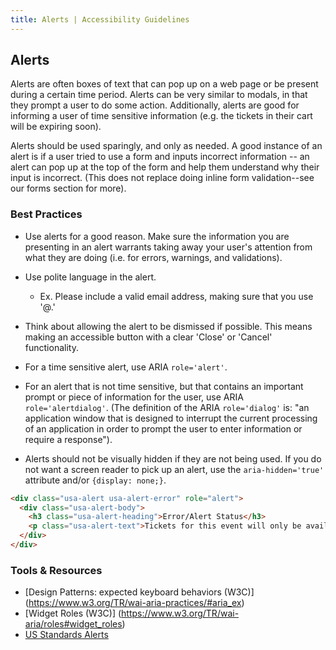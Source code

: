 ```yaml
---
title: Alerts | Accessibility Guidelines
---
```


## Alerts

Alerts are often boxes of text that can pop up on a web page or be present during a certain time period. Alerts can be very similar to modals, in that they prompt a user to do some action.  Additionally, alerts are good for informing a user of time sensitive information (e.g. the tickets in their cart will be expiring soon).

Alerts should be used sparingly, and only as needed. A good instance of an alert is if a user tried to use a form and inputs incorrect information -- an alert can pop up at the top of the form and help them understand why their input is incorrect. (This does not replace doing inline form validation--see our forms section for more).

### Best Practices

* Use alerts for a good reason. Make sure the information you are presenting in an alert warrants taking away your user's attention from what they are doing (i.e. for errors, warnings, and validations).

* Use polite language in the alert.

  - Ex. Please include a valid email address, making sure that you use '@.'

* Think about allowing the alert to be dismissed if possible. This means making an accessible button with a clear 'Close' or 'Cancel' functionality.

* For a time sensitive alert, use ARIA `role='alert'`.

* For an alert that is not time sensitive, but that contains an important prompt or piece of information for the user, use ARIA `role='alertdialog'`. (The definition of the ARIA `role='dialog'` is: "an application window that is designed to interrupt the current processing of an application in order to prompt the user to enter information or require a response").

* Alerts should not be visually hidden if they are not being used. If you do not want a screen reader to pick up an alert, use the `aria-hidden='true'` attribute and/or `{display: none;}`.

```html
<div class="usa-alert usa-alert-error" role="alert">
  <div class="usa-alert-body">
    <h3 class="usa-alert-heading">Error/Alert Status</h3>
    <p class="usa-alert-text">Tickets for this event will only be available for 2 more hours.</p>
  </div>
</div>
```

### Tools &amp; Resources
* [Design Patterns: expected keyboard behaviors (W3C)] (https://www.w3.org/TR/wai-aria-practices/#aria_ex)
* [Widget Roles (W3C)] (https://www.w3.org/TR/wai-aria/roles#widget_roles)
* [US Standards Alerts](https://standards.usa.gov/alerts/)
